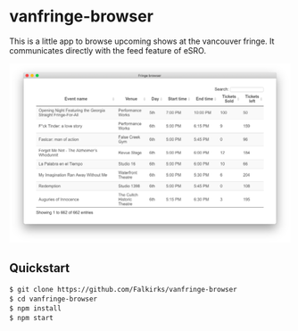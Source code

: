 # vanfringe-browser

This is a little app to browse upcoming shows at the vancouver fringe. It communicates directly with the feed feature of eSRO.


![Screenshot of vanfringe browser application. Computer window with a table of information about upcoming fringe shows.](browser.png)


## Quickstart

```sh
$ git clone https://github.com/Falkirks/vanfringe-browser
$ cd vanfringe-browser
$ npm install
$ npm start
```
